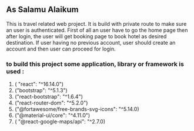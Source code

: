 ## As Salamu Alaikum

This is travel related web project. It is build with private route to make sure an user is authenticated.
First of all an user have to go the home page then after login, the user will get booking page to book hotel as desired destination. If user having no previous account, user should create an account and then user can proceed for login.

### to build this project some application, library or framework is used :

1. ( "react": "^16.14.0")
2. ("bootstrap": "^5.1.3")
3. ("react-bootstrap": "^1.6.4")
4. ("react-router-dom": "^5.2.0")
5. ("@fortawesome/free-brands-svg-icons": "^5.14.0)
6. ("@material-ui/core": "^4.11.0")
7. ( "@react-google-maps/api": "^2.7.0)
